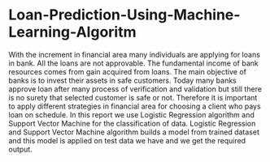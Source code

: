 # Loan-Prediction-Using-Machine-Learning-Algoritm

With the increment in financial area many individuals are applying for loans in bank. All the loans are not approvable. The fundamental income of bank resources comes from gain acquired from loans. The main objective of banks is to invest their assets in safe customers. Today many banks approve loan after many process of verification and validation but still there is no surety that selected customer is safe or not. Therefore it is important to apply different strategies in financial area for choosing a client who pays loan on schedule. In this report we use Logistic Regression algorithm and Support Vector Machine for the classification of data. Logistic Regression and Support Vector Machine algorithm builds a model from trained dataset and this model is applied on test data we have and we get the required output.
